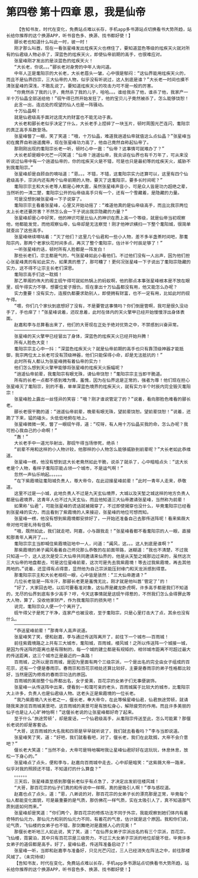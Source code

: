 # 第四卷 第十四章 恩，我是仙帝
        【告知书友，时代在变化，免费站点难以长存，手机app多书源站点切换看书大势所趋，站长给你推荐的这个换源APP，听书音色多、换源、找书都好使！】
       郦长老也知道什么叫此一时，彼一时！
       刚才那么叫嚣，现在一看张星峰发出炫疾天火也楞住了，要知道蓝色等级的炫疾天火就对所有的仙君级人物必杀了，深蓝色的炫疾天火，即使仙帝前期的高手，也很难应对。
       张星峰刚才发出的是淡蓝色的炫疾天火！
       “大长老，你说。。。”郦长老对身旁的中年人询问道。
       中年人正是耄阳宗的大长老，大长老眉头一皱，心中很是郁闷：“这仙界能用炫疾天火的，而且不是仙界四宗，三大仙帝的人物，似乎没有听说过，这人到底是谁？”大长老一时间也摸不清张星峰的深浅，不敢乱说了。要知道炫疾天火的攻击力可不是一般的厉害。
       “你竟然杀了我的儿子，竟然杀了我的儿子，哈哈。。。谁给我杀了他，谁杀了他，我家产一半十万仙晶全部送给他！”砚午得已然开始发狂了，他的宝贝儿子竟然被杀了，怎么能够饶恕！
       此言一出，连远处的观望的仙人也是一阵骚动。
       十万仙晶啊！
       就是仙君级高手面对这庞大的财富也不能无动于衷。
       大长老和郦长老似乎决定了什么，大长老手上捏碎了一块玉片，顿时周围光芒连闪，耄阳宗的真正高手系数登场。
       张星峰瞥了一眼，笑了笑道：“哦，十万仙晶，难道我逍遥仙帝就值这么点仙晶？”张星峰当初在魔界自称逍遥魔帝，现在张星峰功力高了，他自己竟然自称起仙帝了。
       那刚刚出现的耄阳宗长老一听，顿时心中一震：“仙帝？这事情可就难办了？”
       大长老却是眼中光芒一闪笑道：“仙帝？逍遥仙帝，我炎谅在仙界也有千万年了，可从来没听说过仙帝中有一个逍遥仙帝的，你的炫疾天火是不错，可是也只是最初等的炫疾天火，威胁不到我耄阳宗。”
       张星峰却是自顾自的嘀咕道：“恩。。。不错，不错，这耄阳宗实力还算可以，这里有四个仙君级高手，宗派内还有两个仙帝前期的人物，要灭了这耄阳宗，要多长时间呢？”
       耄阳宗宗主和大长老等人都是心神大震，虽然张星峰声音小，可是众人皆是功力超绝之辈，当然听的一清二楚，耄阳宗公开的仙帝级高手只有一个，还有一个雪藏着，是隐藏的力量。
       可是没想到被张星峰一下子说穿了。
       耄阳宗宗主看着张星峰，心里又开始动摇了：“难道他真的是仙帝级高手，而且比我宗两位太上长老还要厉害？不然怎么会一下子说出我宗隐藏的力量？”
       张星峰却是心中好笑，他的神识可是比仙人的神识在质上高一个等级，就是仙帝当初观察他，他都能发觉，而他观察仙帝，仙帝却是无法察觉！刚才他神识横扫一下整个耄阳城，很简单就查出了这些高手。
       张星峰继续嘀咕着：“灭了他们？这里几个仙君和一些小人物，差不多半盏茶时间吧，那耄阳宗内，那两个老家伙花时间多点，再灭了整个耄阳宗，估计半个时辰足够了！”
       一听张星峰的话，顿时所有人脸都是一阵发白！
       那些长老们，宗主都是气的，气张星峰如此小看他们。不过他们没有一人出声，因为他们担心张星峰真的有如此实力，如果真的惹了，那可糟了！更何况张星峰一下子说出了耄阳宗隐藏的实力，这不得不让宗主长老们深思。
       耄阳宗高手们这一耽搁！
       那乙草阁的伟大的阁主砚午得可就如热锅上的蚂蚁啊，他的那点本事张星峰根本是不放在眼里，砚午得实力不够，想要位爱子报仇，现在拿出十万仙晶都没有用，他又能怎么办呢？
       实力重要！没有实力，连报仇都要求助别人，即使拥有财富，也不一定有用，比如此时的砚午得。
       “喂，你们几个家伙到底想好了没有，不是要管这事情吗？你们倒是管啊，我可是很久没动手了，手也痒了！”张星峰说着，还叹息着，此时在体内的天火擎甲已经开始慢慢浮出身体表面。
       赵嘉和李与总算看出来了，他们的大哥现在正处于绝对优势之中，不禁感到兴奋异常。
       ————————————————————————
       张星峰的天火擎甲已经冒出了身体，深蓝色的炫疾天火已经开始升腾！
       所有人脸色大变！
       耄阳宗宗主心中一抖：“深蓝色炫疾天火？就是仙帝前期的高手也只有靠顶级神器才能抵御，我宗两位太上长老可没有顶级神器，他们只能保得小命，却是无法抵抗的！”
       此时所有人都认为张星峰拥有着仙帝的实力！
       他们怎么想到天火擎甲能够将张星峰的炫疾天火振幅呢？
       “逍遥仙帝前辈，我耄阳宗有眼无珠，请仙帝饶恕！”耄阳宗宗主当即干脆道。
       所有的长老一点都不感到难为情，羞愧，因为在仙界这是正常的，强者为尊！他们现在担心张星峰灭了耄阳宗，别的不看，单单深蓝色境界的炫疾天火，就有实力半个时辰内完全毁灭耄阳宗！
       张星峰脸上露出一丝怪异的笑容：“哦？刚才谁说管定了的？”说着，看向那脸色难看的郦长老。
       郦长老很干脆的道：“逍遥仙帝前辈，晚辈有眼无珠，望前辈饶恕。望前辈饶恕！”说着，还跪了下来，猛的磕头，头低低地俯在地上。
       张星峰微微一笑，瞥了一眼砚午得，道：“哎呀，有人用十万仙晶买我的命，怎么办呢？我可担心我自己的小命啊！”
       “轰！”
       大长老手中一道光华射出，那砚午得当场惨死，绝杀！
       “前辈不用和这样的小人物计较，他那样的小人物怎么能够威胁到前辈呢？”大长老如此恭维道。
       张星峰一楞，他没有想到这大长老竟然如此干脆，说杀了就杀了，心中暗暗点头：“这大长老是个人物，看样子耄阳宗能占领一个城市，不是运气啊！”
       忽然一声仙乐响起。。。。。。
       “在下紫霞境驻耄阳城负责人，尊大帝令，在此迎接星峰前辈！”此时一青年人走来，恭敬道。
       这里不过是一小城，此地负责人不过是九天玄仙境界，大城以及天堑之城这样的地方负责人都是仙君境界，这青年人也不过九天玄仙，而且他知道三大仙帝邀请张星峰，当然称为前辈！
       如果称‘仙君’，可能张星峰的谎话就被揭穿了，不过即使揭穿也没什么，毕竟耄阳宗已经看到张星峰的实力，而且看到了紫霞境的人来接迎，张星峰的地位可想而知。
       张星峰一楞，他没有想到紫霞境都安排好了，一开始还准备自己去那传送阵呢！看来紫薇大帝对他可是礼待有佳啊。
       “哦，既然如此，我们就走吧，阿嘉，小与跟我走！”张星峰看都不看耄阳宗的人一眼，直接和那青年人离开了。。。
       耄阳宗宗主当即喊住紫霞境驻地中一人，问道：“阗风，这。。。这人到底是谁啊？”
       那紫霞境的弟子阗风看着自己师兄那么恭敬的在前面带路，迷糊道：“我也不清楚，不过我只知道一个，这人这次是受三大仙帝共同邀请来仙界的，他是从天堑之城那边过来的，虽然这次三大仙帝的地盘都去，可是这位星峰前辈，这次可是先去我紫霞境！等去过我紫霞境，再去其他两地的。”说着，还显得有点得意，显然他为自己宗派能压封缘门和天龙派感到得意。
       那耄阳宗宗主和大长老相视一眼，心中皆是骇然：“三大仙帝邀请？”
       几位长老皆是一阵冷汗，那郦长老更是羞愧无比，刚才就是他叫嚣‘管定了’的！
       “好了，大家回去吧，以后可要看准对象，这仙界是藏龙卧虎啊，许多高手都是我们不知道的，无尽的仙界到底有多少高手？哼，今天这事情就是这砚午得惹的，不然我们怎么会得罪此等大人物，算了，没收他家财产，作为我耄阳宗的损失吧！”
       说完，耄阳宗众人便一个个离开了。
       砚午得父子是死了干净，连家产也被没收，至于耄阳宗，只是心里打击大了点，其余也没有什么。
       ——————————————
       “恭送星峰前辈！”那青年人高声说道。
       张星峰笑了笑，便和赵嘉，李与通过传送阵离开了，前往下一个城市——百雨城！
       前往紫霞境路之上共有三大城市，耄阳城，百雨城，楼风城！之所以传送阵一个城接一城，是因为传送阵的距离也是有限制的，每一个城的建立都是有规矩的，相邻城市距离不可超过最大的传送距离，这三个城市正是最近的一条路！
       百雨城，之所以是百雨城，是因为里面有两个三级宗派，一个是出名的完全由女子组成的百花宗，还有一个便是春雨宗。春雨宗和百花宗相处还算比较好，主要是春雨宗的弟子性格都比较好，当然是因为修炼的春雨宗功法的原因。
       百雨城的美丽整个仙界都出名，女子爱美，百花宗的女弟子们无事便装饰。
       张星峰一从传送阵中出来，便看到一和蔼可亲的老头，百雨城属于比较大的城市，比耄阳宗大上许多，负责人也是仙君级人物。这老头正是紫霞境的一位长老。
       “我乃紫霞境八大长老之一，偃长老，奉大帝令，在此等候星峰仙君，仙君旅途劳顿，就请随我来游览百雨城美景吧，这百雨城的美景可是有放松身心，解除疲劳的作用。而且许多美丽的仙子也是让人心旷神怡啊！”这偃长老说的让张星峰都好奇了起来。
       至于什么‘旅途劳顿’，却是废话，一个仙君级高手，从耄阳宗传送至此，怎么可能累？那偃长老说的却是客套话。
       “大哥，这百雨城的大名我和四哥是早早就听说了，我们就去看看吗？”李与当即说道。
       张星峰笑了笑，道：“好吧，我们就看看吧，对了，偃长老，我们在此耽搁，大帝不会介意吧？”
       偃长老大笑道：“当然不会，大帝可是特地嘱咐我让星峰仙君好好在这玩玩，休息休息，放松一下身心的。”
       张星峰点了点头，便和李与，赵嘉向百雨城中走去，心中却是暗笑：“这紫薇大帝一路来，似乎对我的照顾还不错，不知道打的什么算盘？”
       。。。。。。
       三天后，张星峰直至感到那偃长老似乎有点急了，才决定出发前往楼风城！
       “大哥，那百花宗的仙子们真的和传说中一样啊，真的是吸引人啊！”李与感叹道。
       赵嘉也点了点头，道：“恩，八弟说的对，那百花宗的女弟子长的漂亮那是正常，毕竟每个仙人都能变化面貌，可是最重要的是气质，那仿佛花一样气质，实在太吸引人了，真不知道那气质到底如何而来。”
       张星峰却是笑道：“你们两个，那百花宗的修炼功法不同于外宗，我能观察到她们体内有着奇特的仙元力，那仙元力和别的仙元力不同，有着花的气息，估计就是这个原因。我和你们说，论气质，飞仙楼的女弟子也不错，那剑舞绝对是震撼人心的完美！”
       那偃长老听地三人如此说，笑了笑，道：“在仙界女弟子宗派出名的有三个宗派，百花宗，飞仙楼，霓裳泊，其中只有百花宗是三级势力，不过三大女弟子宗派的地位却是不低，毕竟许多女弟子的道侣都是高手。好了，星峰仙君，传送阵准备启动了！”
       张星峰一听，当即和赵嘉李与准备好，只见光芒闪过，三人已经消失在阵法之中，前往那楼风城了。（未完待续）
       【告知书友，时代在变化，免费站点难以长存，手机app多书源站点切换看书大势所趋，站长给你推荐的这个换源APP，听书音色多、换源、找书都好使！】